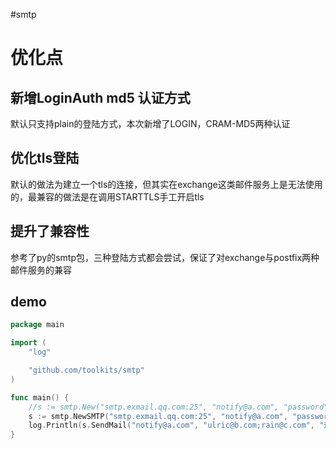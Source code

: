 #smtp
# 优化点
## 新增LoginAuth md5 认证方式
默认只支持plain的登陆方式，本次新增了LOGIN，CRAM-MD5两种认证
## 优化tls登陆
默认的做法为建立一个tls的连接，但其实在exchange这类邮件服务上是无法使用的，最兼容的做法是在调用STARTTLS手工开启tls  
## 提升了兼容性
参考了py的smtp包，三种登陆方式都会尝试，保证了对exchange与postfix两种邮件服务的兼容
## demo

```go
package main

import (
	"log"

	"github.com/toolkits/smtp"
)

func main() {
	//s := smtp.New("smtp.exmail.qq.com:25", "notify@a.com", "password")
	s := smtp.NewSMTP("smtp.exmail.qq.com:25", "notify@a.com", "password",false,false,false)
	log.Println(s.SendMail("notify@a.com", "ulric@b.com;rain@c.com", "这是subject", "这是body,<font color=red>red</font>"))
}
```